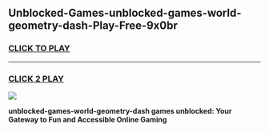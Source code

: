 
## Unblocked-Games-unblocked-games-world-geometry-dash-Play-Free-9x0br
<h3>
<a href="https://premium76.site?title=unblocked-games-world-geometry-dash&ref=23A">CLICK TO PLAY</a></h3>
<hr>

<h3>
<a href="https://premium76.site?title=unblocked-games-world-geometry-dash&ref=23A">CLICK 2 PLAY</a>
  
</h3>

<a href="https://premium76.site?title=unblocked-games-world-geometry-dash&ref=23A"><img src="https://clearcache.store/games.png"></a>


**unblocked-games-world-geometry-dash games unblocked: Your Gateway to Fun and Accessible Online Gaming**
